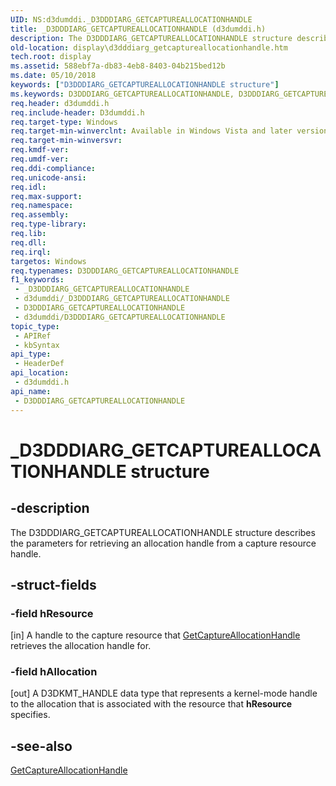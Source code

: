```yaml
---
UID: NS:d3dumddi._D3DDDIARG_GETCAPTUREALLOCATIONHANDLE
title: _D3DDDIARG_GETCAPTUREALLOCATIONHANDLE (d3dumddi.h)
description: The D3DDDIARG_GETCAPTUREALLOCATIONHANDLE structure describes the parameters for retrieving an allocation handle from a capture resource handle.
old-location: display\d3dddiarg_getcaptureallocationhandle.htm
tech.root: display
ms.assetid: 588ebf7a-db83-4eb8-8403-04b215bed12b
ms.date: 05/10/2018
keywords: ["D3DDDIARG_GETCAPTUREALLOCATIONHANDLE structure"]
ms.keywords: D3DDDIARG_GETCAPTUREALLOCATIONHANDLE, D3DDDIARG_GETCAPTUREALLOCATIONHANDLE structure [Display Devices], UMDisplayDriver_param_Structs_8fece49c-e3e6-4683-b4af-517da6f73cc7.xml, _D3DDDIARG_GETCAPTUREALLOCATIONHANDLE, d3dumddi/D3DDDIARG_GETCAPTUREALLOCATIONHANDLE, display.d3dddiarg_getcaptureallocationhandle
req.header: d3dumddi.h
req.include-header: D3dumddi.h
req.target-type: Windows
req.target-min-winverclnt: Available in Windows Vista and later versions of the Windows operating systems.
req.target-min-winversvr: 
req.kmdf-ver: 
req.umdf-ver: 
req.ddi-compliance: 
req.unicode-ansi: 
req.idl: 
req.max-support: 
req.namespace: 
req.assembly: 
req.type-library: 
req.lib: 
req.dll: 
req.irql: 
targetos: Windows
req.typenames: D3DDDIARG_GETCAPTUREALLOCATIONHANDLE
f1_keywords:
 - _D3DDDIARG_GETCAPTUREALLOCATIONHANDLE
 - d3dumddi/_D3DDDIARG_GETCAPTUREALLOCATIONHANDLE
 - D3DDDIARG_GETCAPTUREALLOCATIONHANDLE
 - d3dumddi/D3DDDIARG_GETCAPTUREALLOCATIONHANDLE
topic_type:
 - APIRef
 - kbSyntax
api_type:
 - HeaderDef
api_location:
 - d3dumddi.h
api_name:
 - D3DDDIARG_GETCAPTUREALLOCATIONHANDLE
---
```


# _D3DDDIARG_GETCAPTUREALLOCATIONHANDLE structure


## -description

The D3DDDIARG_GETCAPTUREALLOCATIONHANDLE structure describes the parameters for retrieving an allocation handle from a capture resource handle.

## -struct-fields

### -field hResource

[in] A handle to the capture resource that <a href="/windows-hardware/drivers/ddi/d3dumddi/nc-d3dumddi-pfnd3dddi_getcaptureallocationhandle">GetCaptureAllocationHandle</a> retrieves the allocation handle for.

### -field hAllocation

[out] A D3DKMT_HANDLE data type that represents a kernel-mode handle to the allocation that is associated with the resource that <b>hResource</b> specifies.

## -see-also

<a href="/windows-hardware/drivers/ddi/d3dumddi/nc-d3dumddi-pfnd3dddi_getcaptureallocationhandle">GetCaptureAllocationHandle</a>